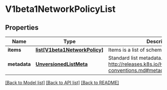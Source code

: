 # V1beta1NetworkPolicyList

## Properties
Name | Type | Description | Notes
------------ | ------------- | ------------- | -------------
**items** | [**list[V1beta1NetworkPolicy]**](V1beta1NetworkPolicy.md) | Items is a list of schema objects. | 
**metadata** | [**UnversionedListMeta**](UnversionedListMeta.md) | Standard list metadata. More info: http://releases.k8s.io/HEAD/docs/devel/api-conventions.md#metadata | [optional] 

[[Back to Model list]](../README.md#documentation-for-models) [[Back to API list]](../README.md#documentation-for-api-endpoints) [[Back to README]](../README.md)


